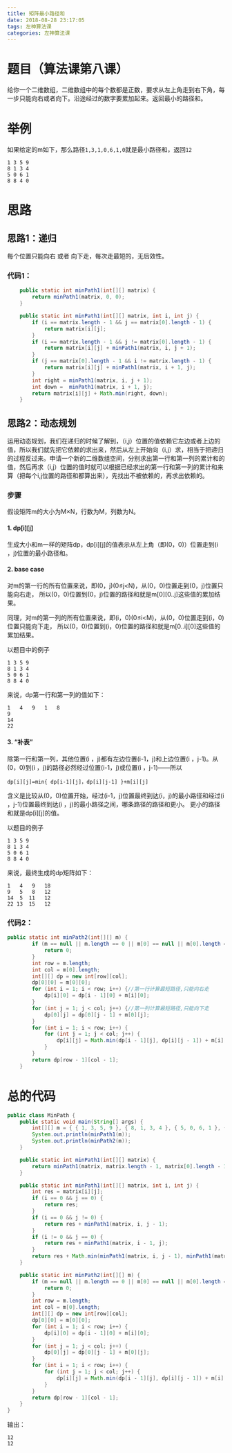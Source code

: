 ```yaml
---
title: 矩阵最小路径和
date: 2018-08-28 23:17:05
tags: 左神算法课
categories: 左神算法课
---
```

# 题目（算法课第八课）
给你一个二维数组，二维数组中的每个数都是正数，要求从左上角走到右下角，每一步只能向右或者向下。沿途经过的数字要累加起来。返回最小的路径和。

<!-- more -->

# 举例
如果给定的m如下，那么路径`1,3,1,0,6,1,0`就是最小路径和，返回`12`

``` 
1 3 5 9 
8 1 3 4 
5 0 6 1 
8 8 4 0
```

# 思路

## 思路1：递归
每个位置只能向右 或者 向下走，每次走最短的，无后效性。

### 代码1：

```java
	public static int minPath1(int[][] matrix) {
		return minPath1(matrix, 0, 0);
	}

	public static int minPath1(int[][] matrix, int i, int j) {
		if (i == matrix.length - 1 && j == matrix[0].length - 1) {
			return matrix[i][j];
		}
		if (i == matrix.length - 1 && j != matrix[0].length - 1) {
			return matrix[i][j] + minPath1(matrix, i, j + 1);
		}
		if (j == matrix[0].length - 1 && i != matrix.length - 1) {
			return matrix[i][j] + minPath1(matrix, i + 1, j);
		}
		int right = minPath1(matrix, i, j + 1);
		int down =  minPath1(matrix, i + 1, j);
		return matrix[i][j] + Math.min(right, down);
	}
```

## 思路2：动态规划
运用动态规划，我们在递归的时候了解到，（i,j）位置的值依赖它左边或者上边的值，所以我们就先把它依赖的求出来，然后从左上开始向（i,j）求，相当于把递归的过程反过来。申请一个新的二维数组空间，分别求出第一行和第一列的累计和的值，然后再求（i,j）位置的值时就可以根据已经求出的第一行和第一列的累计和来算（把每个i,j位置的路径和都算出来），先找出不被依赖的，再求出依赖的。

### 步骤
假设矩阵m的大小为M×N，行数为M，列数为N。

#### 1. dp[i][j]
生成大小和m一样的矩阵dp，dp[i][j]的值表示从左上角（即(0，0)）位置走到(i ，j)位置的最小路径和。

#### 2. base case
对m的第一行的所有位置来说，即(0，j)(0≤j<N)，从(0，0)位置走到(0，j)位置只能向右走，
所以(0，0)位置到(0，j)位置的路径和就是m[0][0..j]这些值的累加结果。

同理，对m的第一列的所有位置来说，即(i，0)(0≤i<M)，从(0，0)位置走到(i，0)位置只能向下走，
所以(0，0)位置到(i，0)位置的路径和就是m[0..i][0]这些值的累加结果。

以题目中的例子

``` 
1 3 5 9 
8 1 3 4 
5 0 6 1 
8 8 4 0
```

来说，dp第一行和第一列的值如下：  

```
1   4   9   1   8    
9    
14  
22
```

#### 3. “补表”
除第一行和第一列，其他位置(i ，j)都有左边位置(i-1，j)和上边位置(i ，j-1)。从(0，0)到(i ，j)的路径必然经过位置(i-1，j)或位置(i ，j-1)——所以

```
dp[i][j]=min{ dp[i-1][j]，dp[i][j-1] }+m[i][j]
```

含义是比较从(0，0)位置开始，经过(i-1，j)位置最终到达(i，j)的最小路径和经过(i ，j-1)位置最终到达(i ，j)的最小路径之间，哪条路径的路径和更小。
更小的路径和就是dp[i][j]的值。

以题目的例子

``` 
1 3 5 9 
8 1 3 4 
5 0 6 1 
8 8 4 0
```

来说，最终生成的dp矩阵如下：

```
1   4   9   18         
9   5   8   12         
14  5  11   12         
22 13  15   12 
```

### 代码2：

```java
public static int minPath2(int[][] m) {
        if (m == null || m.length == 0 || m[0] == null || m[0].length == 0) {
            return 0;
        }
        int row = m.length;
        int col = m[0].length;
        int[][] dp = new int[row][col];
        dp[0][0] = m[0][0];
        for (int i = 1; i < row; i++) {//第一行计算最短路径,只能向右走
            dp[i][0] = dp[i - 1][0] + m[i][0];
        }
        for (int j = 1; j < col; j++) {//第一列计算最短路径,只能向下走
            dp[0][j] = dp[0][j - 1] + m[0][j];
        }
        for (int i = 1; i < row; i++) {
            for (int j = 1; j < col; j++) {
                dp[i][j] = Math.min(dp[i - 1][j], dp[i][j - 1]) + m[i][j];
            }
        }
        return dp[row - 1][col - 1];
    }
```


# 总的代码

```java
public class MinPath {
	public static void main(String[] args) {
		int[][] m = { { 1, 3, 5, 9 }, { 8, 1, 3, 4 }, { 5, 0, 6, 1 }, { 8, 8, 4, 0 } };
		System.out.println(minPath1(m));
		System.out.println(minPath2(m));
	}

	public static int minPath1(int[][] matrix) {
		return minPath1(matrix, matrix.length - 1, matrix[0].length - 1);
	}

	public static int minPath1(int[][] matrix, int i, int j) {
		int res = matrix[i][j];
		if (i == 0 && j == 0) {
			return res;
		}
		if (i == 0 && j != 0) {
			return res + minPath1(matrix, i, j - 1);
		}
		if (i != 0 && j == 0) {
			return res + minPath1(matrix, i - 1, j);
		}
		return res + Math.min(minPath1(matrix, i, j - 1), minPath1(matrix, i - 1, j));
	}

	public static int minPath2(int[][] m) {
		if (m == null || m.length == 0 || m[0] == null || m[0].length == 0) {
			return 0;
		}
		int row = m.length;
		int col = m[0].length;
		int[][] dp = new int[row][col];
		dp[0][0] = m[0][0];
		for (int i = 1; i < row; i++) {
			dp[i][0] = dp[i - 1][0] + m[i][0];
		}
		for (int j = 1; j < col; j++) {
			dp[0][j] = dp[0][j - 1] + m[0][j];
		}
		for (int i = 1; i < row; i++) {
			for (int j = 1; j < col; j++) {
				dp[i][j] = Math.min(dp[i - 1][j], dp[i][j - 1]) + m[i][j];
			}
		}
		return dp[row - 1][col - 1];
	}
}
```

输出：

```
12
12
```